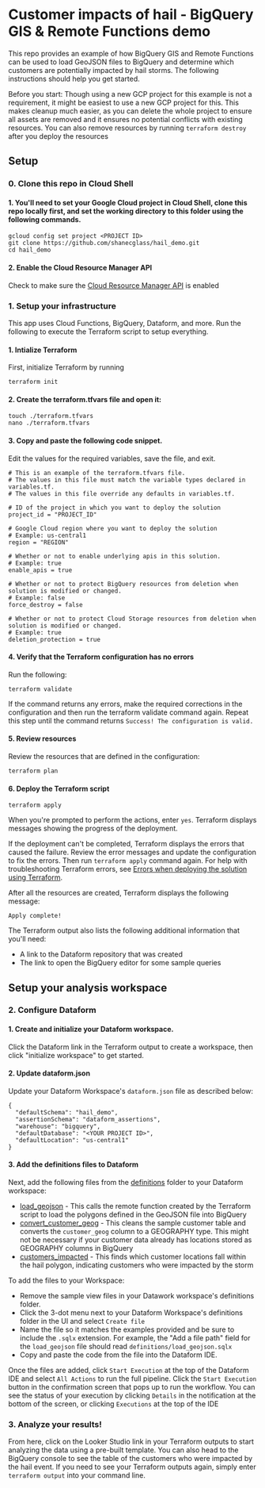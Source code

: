 # Customer impacts of hail - BigQuery GIS & Remote Functions demo

This repo provides an example of how BigQuery GIS and Remote Functions can be used to load GeoJSON files to BigQuery and determine which customers are potentially impacted by hail storms. The following instructions should help you get started.

Before you start: Though using a new GCP project for this example is not a requirement, it might be easiest to use a new GCP project for this. This makes cleanup much easier, as you can delete the whole project to ensure all assets are removed and it ensures no potential conflicts with existing resources. You can also remove resources by running `terraform destroy` after you deploy the resources

## Setup
### 0. Clone this repo in Cloud Shell
#### 1. You'll need to set your Google Cloud project in Cloud Shell, clone this repo locally first, and set the working directory to this folder using the following commands.
```
gcloud config set project <PROJECT ID>
git clone https://github.com/shanecglass/hail_demo.git
cd hail_demo
```
#### 2. Enable the Cloud Resource Manager API
Check to make sure the [Cloud Resource Manager API](https://console.cloud.google.com/apis/library/cloudresourcemanager.googleapis.com) is enabled

### 1. Setup your infrastructure
This app uses Cloud Functions, BigQuery, Dataform, and more. Run the following to execute the Terraform script to setup everything.

#### 1. Intialize Terraform
First, initialize Terraform by running
```
terraform init
```

#### 2. Create the terraform.tfvars file and open it:
```
touch ./terraform.tfvars
nano ./terraform.tfvars
```

#### 3. Copy and paste the following code snippet.
Edit the values for the required variables, save the file, and exit.

```
# This is an example of the terraform.tfvars file.
# The values in this file must match the variable types declared in variables.tf.
# The values in this file override any defaults in variables.tf.

# ID of the project in which you want to deploy the solution
project_id = "PROJECT_ID"

# Google Cloud region where you want to deploy the solution
# Example: us-central1
region = "REGION"

# Whether or not to enable underlying apis in this solution.
# Example: true
enable_apis = true

# Whether or not to protect BigQuery resources from deletion when solution is modified or changed.
# Example: false
force_destroy = false

# Whether or not to protect Cloud Storage resources from deletion when solution is modified or changed.
# Example: true
deletion_protection = true
```
#### 4. Verify that the Terraform configuration has no errors
Run the following:
```
terraform validate
```
If the command returns any errors, make the required corrections in the configuration and then run the terraform validate command again. Repeat this step until the command returns `Success! The configuration is valid.`

#### 5. Review resources
Review the resources that are defined in the configuration:
```
terraform plan
```

#### 6. Deploy the Terraform script

```
terraform apply
```

When you're prompted to perform the actions, enter `yes`. Terraform displays messages showing the progress of the deployment.

If the deployment can't be completed, Terraform displays the errors that caused the failure. Review the error messages and update the configuration to fix the errors. Then run `terraform apply` command again. For help with troubleshooting Terraform errors, see [Errors when deploying the solution using Terraform](https://cloud.google.com/architecture/big-data-analytics/analytics-lakehouse#tf-deploy-errors).

After all the resources are created, Terraform displays the following message:
```
Apply complete!
```

The Terraform output also lists the following additional information that you'll need:
- A link to the Dataform repository that was created
- The link to open the BigQuery editor for some sample queries

## Setup your analysis workspace
### 2. **Configure Dataform**
#### 1. Create and initialize your Dataform workspace.
Click the Dataform link in the Terraform output to create a workspace, then click "initialize workspace" to get started.

#### 2. Update dataform.json
Update your Dataform Workspace's `dataform.json` file as described below:
```
{
  "defaultSchema": "hail_demo",
  "assertionSchema": "dataform_assertions",
  "warehouse": "bigquery",
  "defaultDatabase": "<YOUR PROJECT ID>",
  "defaultLocation": "us-central1"
}
```

#### 3. Add the definitions files to Dataform
Next, add the following files from the [definitions](./definitions/) folder to your Dataform workspace:
  - [load_geojson](./definitions/load_geojson.sqlx) - This calls the remote function created by the Terraform script to load the polygons defined in the GeoJSON file into BigQuery
  - [convert_customer_geog](./definitions/convert_customer_geog.sqlx) - This cleans the sample customer table and converts the `customer_geog` column to a GEOGRAPHY type. This might not be necessary if your customer data already has locations stored as GEOGRAPHY columns in BigQuery
  - [customers_impacted](./definitions/customers_impacted.sqlx) - This finds which customer locations fall within the hail polygon, indicating customers who were impacted by the storm

To add the files to your Workspace:
  - Remove the sample view files in your Datawork workspace's definitions folder.
  - Click the 3-dot menu next to your Dataform Workspace's definitions folder in the UI and select `Create file`
  - Name the file so it matches the examples provided and be sure to include the `.sqlx` extension. For example, the "Add a file path" field for the `load_geojson` file should read `definitions/load_geojson.sqlx`
  - Copy and paste the code from the file into the Dataform IDE.

Once the files are added, click `Start Execution` at the top of the Dataform IDE and select `All Actions` to run the full pipeline. Click the `Start Execution` button in the confirmation screen that pops up to run the workflow. You can see the status of your execution by clicking `Details` in the notification at the bottom of the screen, or clicking `Executions` at the top of the IDE

### 3. **Analyze your results!**
From here, click on the Looker Studio link in your Terraform outputs to start analyzing the data using a pre-built template. You can also head to the BigQuery console to see the table of the customers who were impacted by the hail event. If you need to see your Terraform outputs again, simply enter `terraform output` into your command line.
